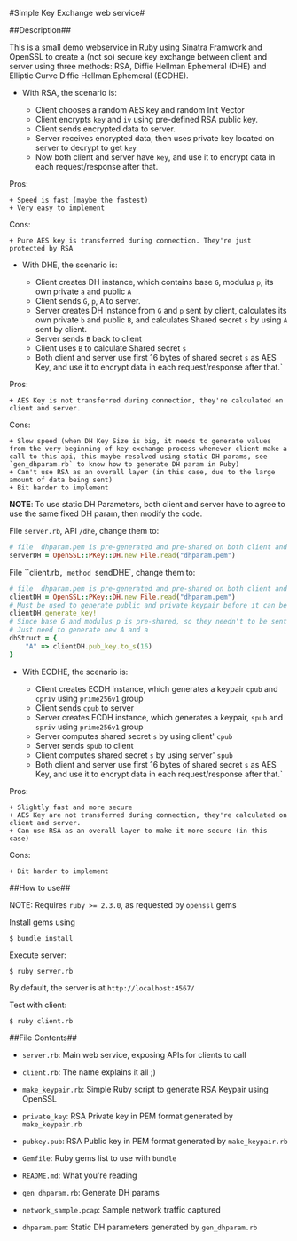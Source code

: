 #Simple Key Exchange web service#

##Description##

This is a small demo webservice in Ruby using Sinatra Framwork and OpenSSL to create a (not so) secure key exchange between client and server using three methods: RSA, Diffie Hellman Ephemeral (DHE) and Elliptic Curve Diffie Hellman Ephemeral (ECDHE).

- With RSA, the scenario is:

	+ Client chooses a random AES key and random Init Vector
	+ Client encrypts `key` and `iv` using pre-defined RSA public key.
	+ Client sends encrypted data to server.
	+ Server receives encrypted data,  then uses private key located on server to decrypt to get `key`
	+ Now both client and server have `key`, and use it to encrypt data in each request/response after that.

Pros:

	+ Speed is fast (maybe the fastest)
	+ Very easy to implement

Cons:

	+ Pure AES key is transferred during connection. They're just protected by RSA

- With DHE, the scenario is:

	+ Client creates DH instance, which contains base `G`, modulus `p`, its own private `a` and public `A`
	+ Client sends `G`, `p`, `A` to server.
	+ Server creates DH instance from `G` and `p` sent by client, calculates its own private `b` and public `B`, and calculates Shared secret `s` by using `A` sent by client.
	+ Server sends `B` back to client
	+ Client uses `B` to calculate Shared secret `s`
	+ Both client and server use first 16 bytes of shared secret `s` as AES Key, and use it to encrypt data in each request/response after that.`

Pros:

	+ AES Key is not transferred during connection, they're calculated on client and server.

Cons:

	+ Slow speed (when DH Key Size is big, it needs to generate values from the very beginning of key exchange process whenever client make a call to this api, this maybe resolved using static DH params, see `gen_dhparam.rb` to know how to generate DH param in Ruby)
	+ Can't use RSA as an overall layer (in this case, due to the large amount of data being sent)
	+ Bit harder to implement

**NOTE**: To use static DH Parameters, both client and server have to agree to use the same fixed DH param, then modify the code.

File `server.rb`, API `/dhe`, change them to:

```ruby
# file  dhparam.pem is pre-generated and pre-shared on both client and server
serverDH = OpenSSL::PKey::DH.new File.read("dhparam.pem")
```

File ``client.rb`, method `sendDHE`, change them to:

```ruby
# file  dhparam.pem is pre-generated and pre-shared on both client and server
clientDH = OpenSSL::PKey::DH.new File.read("dhparam.pem")
# Must be used to generate public and private keypair before it can be used.
clientDH.generate_key!
# Since base G and modulus p is pre-shared, so they needn't to be sent during key exchange
# Just need to generate new A and a
dhStruct = {
	"A" => clientDH.pub_key.to_s(16)
}

```

- With ECDHE, the scenario is:

	+ Client creates ECDH instance, which generates a keypair `cpub` and `cpriv` using `prime256v1` group
	+ Client sends `cpub` to server
	+ Server creates ECDH instance, which generates a keypair, `spub` and `spriv` using `prime256v1` group
	+ Server computes shared secret `s` by using client' `cpub`
	+ Server sends `spub` to client
	+ Client computes shared secret `s` by using server' `spub`
	+ Both client and server use first 16 bytes of shared secret `s` as AES Key, and use it to encrypt data in each request/response after that.`

Pros:

	+ Slightly fast and more secure
	+ AES Key are not transferred during connection, they're calculated on client and server.
	+ Can use RSA as an overall layer to make it more secure (in this case)

Cons:

	+ Bit harder to implement

##How to use##

NOTE: Requires `ruby >= 2.3.0`, as requested by `openssl` gems

Install gems using

```
$ bundle install
```

Execute server:

```
$ ruby server.rb
```

By default, the server is at `http://localhost:4567/`

Test with client:

```
$ ruby client.rb
```

##File Contents##

- `server.rb`: Main web service, exposing APIs for clients to call

- `client.rb`: The name explains it all ;)

- `make_keypair.rb`: Simple Ruby script to generate RSA Keypair using OpenSSL

- `private_key`: RSA Private key in PEM format generated by `make_keypair.rb`

- `pubkey.pub`: RSA Public key in PEM format generated by `make_keypair.rb`

- `Gemfile`: Ruby gems list to use with `bundle`

- `README.md`: What you're reading

- `gen_dhparam.rb`: Generate DH params

- `network_sample.pcap`: Sample network traffic captured

- `dhparam.pem`: Static DH parameters generated by `gen_dhparam.rb`